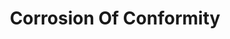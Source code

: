 ---
title: "Corrosion Of Conformity"
summary: "American crossover/southern metal band from Raleigh, North Carolina, formed in 1982."
image: "corrosion-of-conformity.jpg"
---